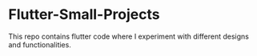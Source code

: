 # Flutter-Small-Projects
This repo contains flutter code where I experiment with different designs and functionalities.
